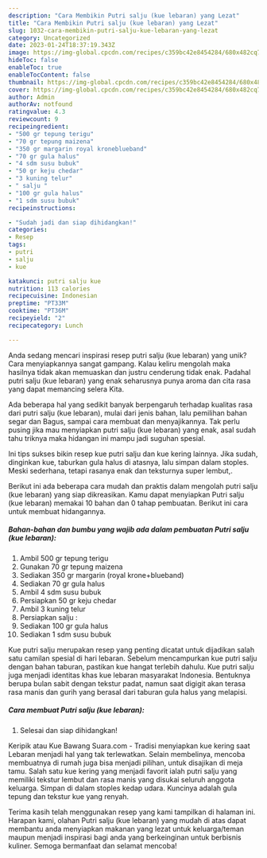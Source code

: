 ```yaml
---
description: "Cara Membikin Putri salju (kue lebaran) yang Lezat"
title: "Cara Membikin Putri salju (kue lebaran) yang Lezat"
slug: 1032-cara-membikin-putri-salju-kue-lebaran-yang-lezat
category: Uncategorized
date: 2023-01-24T18:37:19.343Z
image: https://img-global.cpcdn.com/recipes/c359bc42e8454284/680x482cq70/putri-salju-kue-lebaran-foto-resep-utama.jpg
hideToc: false
enableToc: true
enableTocContent: false
thumbnail: https://img-global.cpcdn.com/recipes/c359bc42e8454284/680x482cq70/putri-salju-kue-lebaran-foto-resep-utama.jpg
cover: https://img-global.cpcdn.com/recipes/c359bc42e8454284/680x482cq70/putri-salju-kue-lebaran-foto-resep-utama.jpg
author: Admin
authorAv: notfound
ratingvalue: 4.3
reviewcount: 9
recipeingredient:
- "500 gr tepung terigu"
- "70 gr tepung maizena"
- "350 gr margarin royal kroneblueband"
- "70 gr gula halus"
- "4 sdm susu bubuk"
- "50 gr keju chedar"
- "3 kuning telur"
- " salju "
- "100 gr gula halus"
- "1 sdm susu bubuk"
recipeinstructions:

- "Sudah jadi dan siap dihidangkan!"
categories:
- Resep
tags:
- putri
- salju
- kue

katakunci: putri salju kue 
nutrition: 113 calories
recipecuisine: Indonesian
preptime: "PT33M"
cooktime: "PT36M"
recipeyield: "2"
recipecategory: Lunch

---
```





Anda sedang mencari inspirasi resep putri salju (kue lebaran) yang unik? Cara menyiapkannya sangat gampang. Kalau keliru mengolah maka hasilnya tidak akan memuaskan dan justru cenderung tidak enak. Padahal putri salju (kue lebaran) yang enak seharusnya punya aroma dan cita rasa yang dapat memancing selera Kita.





Ada beberapa hal yang sedikit banyak berpengaruh terhadap kualitas rasa dari putri salju (kue lebaran), mulai dari jenis bahan, lalu pemilihan bahan segar dan Bagus, sampai cara membuat dan menyajikannya. Tak perlu pusing jika mau menyiapkan putri salju (kue lebaran) yang enak,      asal sudah tahu triknya maka hidangan ini mampu jadi suguhan spesial.














Ini tips sukses bikin resep kue putri salju dan kue kering lainnya. Jika sudah, dinginkan kue, taburkan gula halus di atasnya, lalu simpan dalam stoples. Meski sederhana, tetapi rasanya enak dan teksturnya super lembut,.






Berikut ini ada beberapa cara mudah dan praktis dalam mengolah putri salju (kue lebaran) yang siap dikreasikan. Kamu dapat menyiapkan Putri salju (kue lebaran) memakai 10 bahan dan 0 tahap pembuatan. Berikut ini cara untuk membuat hidangannya.

<!--inarticleads1-->

##### Bahan-bahan dan bumbu yang wajib ada dalam pembuatan Putri salju (kue lebaran):

1. Ambil 500 gr tepung terigu
1. Gunakan 70 gr tepung maizena
1. Sediakan 350 gr margarin (royal krone+blueband)
1. Sediakan 70 gr gula halus
1. Ambil 4 sdm susu bubuk
1. Persiapkan 50 gr keju chedar
1. Ambil 3 kuning telur
1. Persiapkan  salju :
1. Sediakan 100 gr gula halus
1. Sediakan 1 sdm susu bubuk


Kue putri salju merupakan resep yang penting dicatat untuk dijadikan salah satu camilan spesial di hari lebaran. Sebelum mencampurkan kue putri salju dengan bahan taburan, pastikan kue hangat terlebih dahulu. Kue putri salju juga menjadi identitas khas kue lebaran masyarakat Indonesia. Bentuknya berupa bulan sabit dengan tekstur padat, namun saat digigit akan terasa rasa manis dan gurih yang berasal dari taburan gula halus yang melapisi. 

<!--inarticleads2-->

##### Cara membuat Putri salju (kue lebaran):


1. Selesai dan siap dihidangkan!

Keripik atau Kue Bawang Suara.com - Tradisi menyiapkan kue kering saat Lebaran menjadi hal yang tak terlewatkan. Selain membelinya, mencoba membuatnya di rumah juga bisa menjadi pilihan, untuk disajikan di meja tamu. Salah satu kue kering yang menjadi favorit ialah putri salju yang memiliki tekstur lembut dan rasa manis yang disukai seluruh anggota keluarga. Simpan di dalam stoples kedap udara. Kuncinya adalah gula tepung dan tekstur kue yang renyah. 

Terima kasih telah menggunakan resep yang kami tampilkan di halaman ini. Harapan kami, olahan Putri salju (kue lebaran) yang mudah di atas dapat membantu anda menyiapkan makanan yang lezat untuk keluarga/teman maupun menjadi inspirasi bagi anda yang berkeinginan untuk berbisnis kuliner. Semoga bermanfaat dan selamat mencoba!
